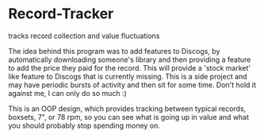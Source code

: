 # Record-Tracker

tracks record collection and value fluctuations

The idea behind this program was to add features to Discogs, by automatically downloading someone's library and then providing a feature to add the price they paid for the record. This will provide a 'stock market' like feature to Discogs that is currently missing. This is a side project and may have periodic bursts of activity and then sit for some time. Don't hold it against me, I can only do so much :)

This is an OOP design, which provides tracking between typical records, boxsets, 7", or 78 rpm, so you can see what is going up in value and what you should probably stop spending money on.
